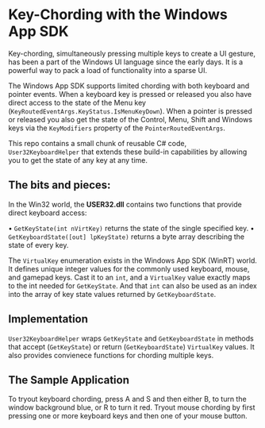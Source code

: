 # Key-Chording with the Windows App SDK
Key-chording, simultaneously pressing multiple keys to create a UI gesture, has been a part of the Windows UI language since the early days. It is a powerful way to pack a load of functionality into a sparse UI. 

The Windows App SDK supports limited chording with both keyboard and pointer events.  When a keyboard key is pressed or released you also have direct access to the state of the Menu key (`KeyRoutedEventArgs.KeyStatus.IsMenuKeyDown`).  When a pointer is pressed or released you also get the state of the Control, Menu, Shift and Windows keys via the `KeyModifiers` property of the `PointerRoutedEventArgs`.

This repo contains a small chunk of reusable C# code, `User32KeyboardHelper` that extends these build-in capabilities by allowing you to get the state of any key at any time.

## The bits and pieces:

In the Win32 world, the __USER32.dll__ contains two functions that provide direct keyboard access:

•	`GetKeyState(int nVirtKey)` returns the state of the single specified key.
•	`GetKeyboardState([out] lpKeyState)` returns a byte array describing the state of every key.

The `VirtualKey` enumeration exists in the Windows App SDK (WinRT) world.  It defines unique integer values for the commonly used keyboard, mouse, and gamepad keys.  Cast it to an `int`, and a `VirtualKey` value exactly maps to the int needed for `GetKeyState`. And that `int` can also be used as an index into the array of key state values returned by `GetKeyboardState`.

## Implementation

`User32KeyboardHelper` wraps `GetKeyState` and `GetKeyboardState` in methods that accept (`GetKeyState`) or return (`GetKeyboardState`) `VirtualKey` values. It also provides convienece functions for chording multiple keys.

## The Sample Application

To tryout keyboard chording, press A and S and then either B, to turn the window background blue, or R to turn it red.  Tryout mouse chording by first pressing one or more keyboard keys and then one of your mouse button.

